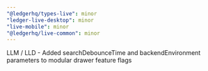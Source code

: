 ```yaml
---
"@ledgerhq/types-live": minor
"ledger-live-desktop": minor
"live-mobile": minor
"@ledgerhq/live-common": minor
---
```


LLM / LLD - Added searchDebounceTime and backendEnvironment parameters to modular drawer feature flags
